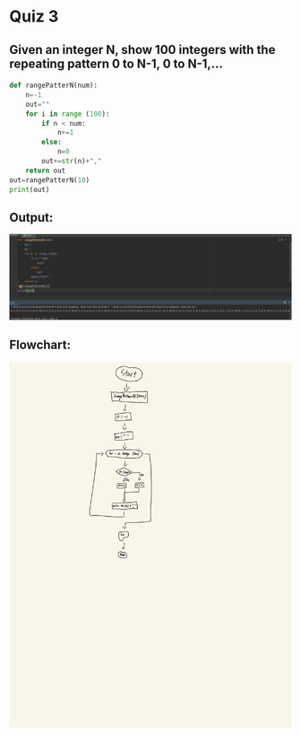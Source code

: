 # Quiz 3
## Given an integer N, show 100 integers with the repeating pattern 0 to N-1, 0 to N-1,... 

```.py
def rangePatterN(num):
    n=-1
    out=""
    for i in range (100):
        if n < num:
            n+=1
        else:
            n=0
        out+=str(n)+","
    return out
out=rangePatterN(10)
print(out)
```

## Output:
![](quiz003out.png)

## Flowchart:
![](quiz003flow.jpg)
